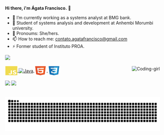 **Hi there, i'm Ágata Francisco.** 👋

- 🔭 I’m currently working as a systems analyst at BMG bank.
- 🌱 Student of systems analysis and development at Anhembi Morumbi university.
- 🤔 Pronoums: She/hers.
- 📫 How to reach me: contato.agatafrancisco@gmail.com
- ⚡ Former student of Instituto PROA.

<div>
  <a href="https://github.com/Francisco-agata">
  <img height="180em" src="https://github-readme-stats.vercel.app/api?username=Francisco-agata&show_icons=true&theme=dracula&include_all_commits=true&count_private=true"/>
</div>
  <div style="display: inline_block"><br>
  <img align="center" alt="Js" height="30" width="40" src="https://raw.githubusercontent.com/devicons/devicon/master/icons/javascript/javascript-plain.svg">
  <img align="center" alt="Java" height="30" width="40" src="https://cdn.jsdelivr.net/gh/devicons/devicon/icons/java/java-original.svg">
  <img align="center" alt="HTML" height="30" width="40" src="https://raw.githubusercontent.com/devicons/devicon/master/icons/html5/html5-original.svg">
  <img align="center" alt="CSS" height="30" width="40" src="https://raw.githubusercontent.com/devicons/devicon/master/icons/css3/css3-original.svg">
  <img height="100em" align="right" alt="Coding-girl" src="http://clubedosgeeks.com.br/wp-content/uploads/2016/01/dormrm.gif">
  </div>
    <br>
  <div>
  <a href = "mailto:contato.agatafrancisco@gmail.com"><img src="https://img.shields.io/badge/-Gmail-%23333?style=for-the-badge&logo=gmail&logoColor=white" target="_blank"></a>
  <a href="https://www.linkedin.com/in/agata-francisco/" target="_blank"><img src="https://img.shields.io/badge/-LinkedIn-%230077B5?style=for-the-badge&logo=linkedin&logoColor=white" target="_blank"></a> 
  </div>

 ![Snake animation](https://github.com/Francisco-agata/Francisco-agata/blob/output/github-contribution-grid-snake.svg)
